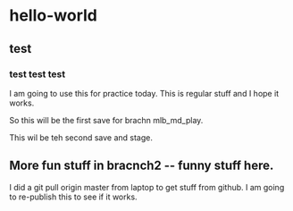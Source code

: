 # hello-world
## test ##
### test test test ###


I am going to use this for practice today.  This is regular stuff and I hope it works.

So this will be the first save for brachn mlb_md_play.

This wil be teh second save and stage.

## More fun stuff in bracnch2  -- funny stuff here.
I did a git pull origin master from laptop to get stuff from github.  I am going to re-publish this to see if it works.

